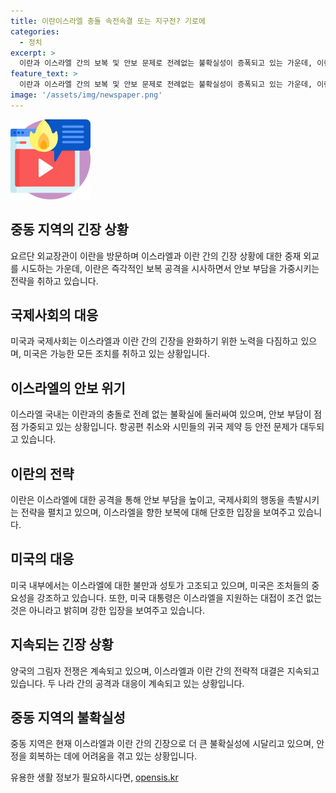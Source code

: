 ```yaml
---
title: 이란이스라엘 충돌 속전속결 또는 지구전? 기로에
categories:
  - 정치
excerpt: >
  이란과 이스라엘 간의 보복 및 안보 문제로 전례없는 불확실성이 증폭되고 있는 가운데, 이란은 이스라엘에 대한 보복을 시사하며 안보 부담과 균열을 더욱 확대시키고 있다. 또한, 테헤란을 방문한 요르단 외교장관은 중재 외교에 착수하며 양국 간 긴장을 논의했다. 이스라엘 총리는 다중 전선 전쟁 상황을 강조하며, 미국도 긴장 완화를 위한 노력을 다짐했다. 또한, 이스라엘 국내에서는 불확실성으로 인한 이동 제한과 안보 문제가 발생하고 있으며, 전문가들은 대응 전략을 신중하게 결정해야 한다고 지적하고 있다. 이란과 이스라엘 간의 그림자 전쟁은 안보 부담을 전례 없이 높이고 있으며, 양국은 상황에 따른 전략을 고민하고 있는 것으로 보고 있다.
feature_text: >
  이란과 이스라엘 간의 보복 및 안보 문제로 전례없는 불확실성이 증폭되고 있는 가운데, 이란은 이스라엘에 대한 보복을 시사하며 안보 부담과 균열을 더욱 확대시키고 있다. 또한, 테헤란을 방문한 요르단 외교장관은 중재 외교에 착수하며 양국 간 긴장을 논의했다. 이스라엘 총리는 다중 전선 전쟁 상황을 강조하며, 미국도 긴장 완화를 위한 노력을 다짐했다. 또한, 이스라엘 국내에서는 불확실성으로 인한 이동 제한과 안보 문제가 발생하고 있으며, 전문가들은 대응 전략을 신중하게 결정해야 한다고 지적하고 있다. 이란과 이스라엘 간의 그림자 전쟁은 안보 부담을 전례 없이 높이고 있으며, 양국은 상황에 따른 전략을 고민하고 있는 것으로 보고 있다.
image: '/assets/img/newspaper.png'
---
```


<p><img src="/assets/img/news.png" alt="rentncar 속보" /></p>

<h2 data-ke-size="size26">중동 지역의 긴장 상황</h2>

<p data-ke-size="size16">요르단 외교장관이 이란을 방문하며 이스라엘과 이란 간의 긴장 상황에 대한 중재 외교를 시도하는 가운데, 이란은 즉각적인 보복 공격을 시사하면서 안보 부담을 가중시키는 전략을 취하고 있습니다.</p>

<h2 data-ke-size="size26">국제사회의 대응</h2>

<p data-ke-size="size16">미국과 국제사회는 이스라엘과 이란 간의 긴장을 완화하기 위한 노력을 다짐하고 있으며, 미국은 가능한 모든 조치를 취하고 있는 상황입니다.</p>

<h2 data-ke-size="size26">이스라엘의 안보 위기</h2>

<p data-ke-size="size16">이스라엘 국내는 이란과의 충돌로 전례 없는 불확실에 둘러싸여 있으며, 안보 부담이 점점 가중되고 있는 상황입니다. 항공편 취소와 시민들의 귀국 제약 등 안전 문제가 대두되고 있습니다.</p>

<h2 data-ke-size="size26">이란의 전략</h2>

<p data-ke-size="size16">이란은 이스라엘에 대한 공격을 통해 안보 부담을 높이고, 국제사회의 행동을 촉발시키는 전략을 펼치고 있으며, 이스라엘을 향한 보복에 대해 단호한 입장을 보여주고 있습니다.</p>

<h2 data-ke-size="size26">미국의 대응</h2>

<p data-ke-size="size16">미국 내부에서는 이스라엘에 대한 불만과 성토가 고조되고 있으며, 미국은 조처들의 중요성을 강조하고 있습니다. 또한, 미국 대통령은 이스라엘을 지원하는 대접이 조건 없는 것은 아니라고 밝히며 강한 입장을 보여주고 있습니다.</p>

<h2 data-ke-size="size26">지속되는 긴장 상황</h2>

<p data-ke-size="size16">양국의 그림자 전쟁은 계속되고 있으며, 이스라엘과 이란 간의 전략적 대결은 지속되고 있습니다. 두 나라 간의 공격과 대응이 계속되고 있는 상황입니다.</p>

<h2 data-ke-size="size26">중동 지역의 불확실성</h2>

<p data-ke-size="size16">중동 지역은 현재 이스라엘과 이란 간의 긴장으로 더 큰 불확실성에 시달리고 있으며, 안정을 회복하는 데에 어려움을 겪고 있는 상황입니다.</p>
유용한 생활 정보가 필요하시다면, <a href="https://opensis.kr" rel="dofollow">opensis.kr</a>


